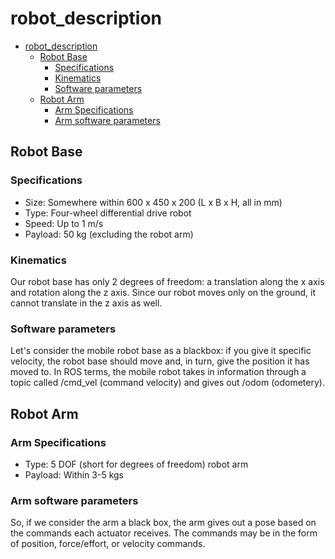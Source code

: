 # robot_description #

- [robot_description](#robot_description)
  - [Robot Base](#robot-base)
    - [Specifications](#specifications)
    - [Kinematics](#kinematics)
    - [Software parameters](#software-parameters)
  - [Robot Arm](#robot-arm)
    - [Arm Specifications](#arm-specifications)
    - [Arm software parameters](#arm-software-parameters)

## Robot Base ##

### Specifications ###

- Size: Somewhere within 600 x 450 x 200 (L x B x H, all in mm)
- Type: Four-wheel differential drive robot
- Speed: Up to 1 m/s
- Payload: 50 kg (excluding the robot arm)

### Kinematics ###

Our robot base has only 2 degrees of freedom: a translation along the x axis and rotation along the z axis. Since our robot moves only on the ground, it cannot translate in the z axis as well.

### Software parameters ###

Let's consider the mobile robot base as a blackbox: if you give it specific velocity, the robot base should move and, in turn, give the position it has moved to. In ROS terms, the mobile robot takes in information through a
topic called /cmd_vel (command velocity) and gives out /odom (odometery).

## Robot Arm ##

### Arm Specifications ###

- Type: 5 DOF (short for degrees of freedom) robot arm
- Payload: Within 3-5 kgs

### Arm software parameters ###

So, if we consider the arm a black box, the arm gives out a pose based on the commands each actuator receives. The commands may be in the form of position, force/effort, or velocity commands.